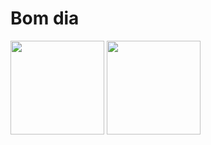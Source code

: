 # Bom dia

<div style="display: inline_block">
     <img height="150em" src="https://github-readme-stats.vercel.app/api/top-langs/?username=miranhadesp&layout=compact&theme=github_vision-friendly-dark&border_radius=5&hide_border=true%22%3E">
     <img height="150em" src="https://github-readme-stats.vercel.app/api?username=Frm2003&layout=compact&theme=github_dark&border_radius=5&hide_border=true%22%3E">
</div>
